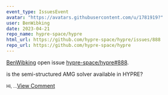 ```yaml
---
event_type: IssuesEvent
avatar: "https://avatars.githubusercontent.com/u/1781919?"
user: BenWibking
date: 2023-04-21
repo_name: hypre-space/hypre
html_url: https://github.com/hypre-space/hypre/issues/888
repo_url: https://github.com/hypre-space/hypre
---
```


<a href='https://github.com/BenWibking' target='_blank'>BenWibking</a> open issue <a href='https://github.com/hypre-space/hypre/issues/888' target='_blank'>hypre-space/hypre#888</a>.

<p>is the semi-structured AMG solver available in HYPRE?</p><small>Hi,...</small><a href='https://github.com/hypre-space/hypre/issues/888' target='_blank'>View Comment</a>
